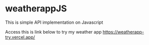 # weatherappJS

This is simple API implementation on Javascript

Access this is link below to try my weather app
https://weatherapp-try.vercel.app/ 
